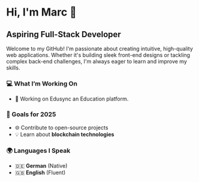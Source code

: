 # Hi, I'm Marc 👋  
## Aspiring Full-Stack Developer  

Welcome to my GitHub! I'm passionate about creating intuitive, high-quality web applications. Whether it's building sleek front-end designs or tackling complex back-end challenges, I'm always eager to learn and improve my skills.  

### 💻 What I’m Working On  
- 🔨 Working on Edusync an Education platform. 

### 🎯 Goals for 2025  
- 🌐 Contribute to open-source projects  
- 💡 Learn about **blockchain technologies**  

### 🌍 Languages I Speak  
- 🇩🇪 **German** (Native)  
- 🇬🇧 **English** (Fluent)   
